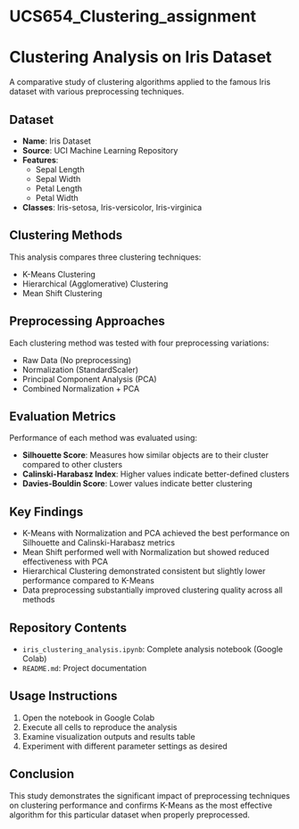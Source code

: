 # UCS654_Clustering_assignment
# Clustering Analysis on Iris Dataset

A comparative study of clustering algorithms applied to the famous Iris dataset with various preprocessing techniques.

## Dataset

- **Name**: Iris Dataset
- **Source**: UCI Machine Learning Repository
- **Features**: 
  - Sepal Length
  - Sepal Width
  - Petal Length
  - Petal Width
- **Classes**: Iris-setosa, Iris-versicolor, Iris-virginica

## Clustering Methods

This analysis compares three clustering techniques:
- K-Means Clustering
- Hierarchical (Agglomerative) Clustering
- Mean Shift Clustering

## Preprocessing Approaches

Each clustering method was tested with four preprocessing variations:
- Raw Data (No preprocessing)
- Normalization (StandardScaler)
- Principal Component Analysis (PCA)
- Combined Normalization + PCA

## Evaluation Metrics

Performance of each method was evaluated using:
- **Silhouette Score**: Measures how similar objects are to their cluster compared to other clusters
- **Calinski-Harabasz Index**: Higher values indicate better-defined clusters
- **Davies-Bouldin Score**: Lower values indicate better clustering

## Key Findings

- K-Means with Normalization and PCA achieved the best performance on Silhouette and Calinski-Harabasz metrics
- Mean Shift performed well with Normalization but showed reduced effectiveness with PCA
- Hierarchical Clustering demonstrated consistent but slightly lower performance compared to K-Means
- Data preprocessing substantially improved clustering quality across all methods

## Repository Contents

- `iris_clustering_analysis.ipynb`: Complete analysis notebook (Google Colab)
- `README.md`: Project documentation

## Usage Instructions

1. Open the notebook in Google Colab
2. Execute all cells to reproduce the analysis
3. Examine visualization outputs and results table
4. Experiment with different parameter settings as desired

## Conclusion

This study demonstrates the significant impact of preprocessing techniques on clustering performance and confirms K-Means as the most effective algorithm for this particular dataset when properly preprocessed.
